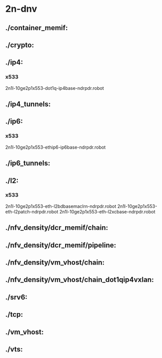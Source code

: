 # 2n-dnv
## ./container_memif:
## ./crypto:
## ./ip4:
### x533
2n1l-10ge2p1x553-dot1q-ip4base-ndrpdr.robot
## ./ip4_tunnels:
## ./ip6:
### x533
2n1l-10ge2p1x553-ethip6-ip6base-ndrpdr.robot
## ./ip6_tunnels:
## ./l2:
### x533
2n1l-10ge2p1x553-eth-l2bdbasemaclrn-ndrpdr.robot
2n1l-10ge2p1x553-eth-l2patch-ndrpdr.robot
2n1l-10ge2p1x553-eth-l2xcbase-ndrpdr.robot
## ./nfv_density/dcr_memif/chain:
## ./nfv_density/dcr_memif/pipeline:
## ./nfv_density/vm_vhost/chain:
## ./nfv_density/vm_vhost/chain_dot1qip4vxlan:
## ./srv6:
## ./tcp:
## ./vm_vhost:
## ./vts:
